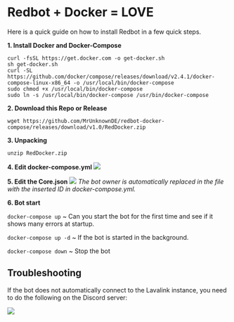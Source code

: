 # Redbot + Docker = LOVE


Here is a quick guide on how to install Redbot in a few quick steps.

**1. Install Docker and Docker-Compose**
```
curl -fsSL https://get.docker.com -o get-docker.sh
sh get-docker.sh
curl -SL https://github.com/docker/compose/releases/download/v2.4.1/docker-compose-linux-x86_64 -o /usr/local/bin/docker-compose
sudo chmod +x /usr/local/bin/docker-compose
sudo ln -s /usr/local/bin/docker-compose /usr/bin/docker-compose
```

**2. Download this Repo or Release** 

`wget https://github.com/MrUnknownDE/redbot-docker-compose/releases/download/v1.0/RedDocker.zip`

**3. Unpacking** 

`unzip RedDocker.zip`

**4. Edit docker-compose.yml**
![](https://trash.mrunknown.de/qUcA9/CeRitEza80.png/raw)


**5. Edit the Core.json**
![](https://trash.mrunknown.de/qUcA9/xUkINOYu37.png/raw)
*The bot owner is automatically replaced in the file with the inserted ID in docker-compose.yml.*

**6. Bot start**

`docker-compose up` ~ Can you start the bot for the first time and see if it shows many errors at startup.

`docker-compose up -d` ~ If the bot is started in the background.

`docker-compose down` ~ Stop the bot 

## Troubleshooting
If the bot does not automatically connect to the Lavalink instance, you need to do the following on the Discord server: 

![](https://trash.mrunknown.de/qUcA9/TUqUKumu20.png/raw)

